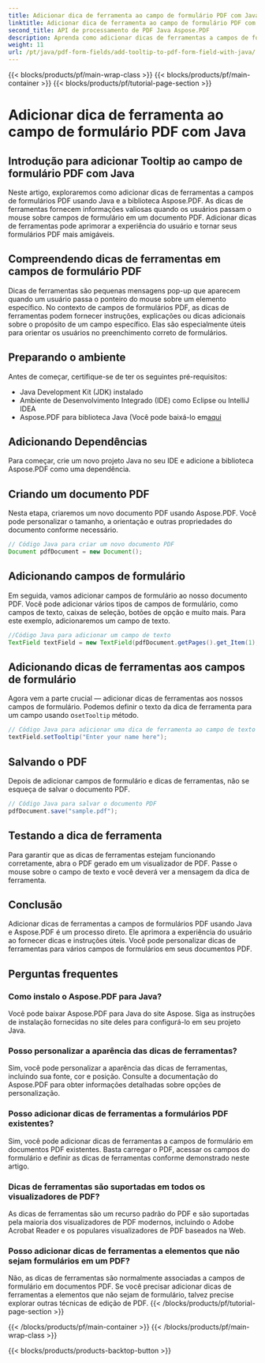 ```yaml
---
title: Adicionar dica de ferramenta ao campo de formulário PDF com Java
linktitle: Adicionar dica de ferramenta ao campo de formulário PDF com Java
second_title: API de processamento de PDF Java Aspose.PDF
description: Aprenda como adicionar dicas de ferramentas a campos de formulário PDF com Java. Guia passo a passo usando Aspose.PDF para API Java.
weight: 11
url: /pt/java/pdf-form-fields/add-tooltip-to-pdf-form-field-with-java/
---
```


{{< blocks/products/pf/main-wrap-class >}}
{{< blocks/products/pf/main-container >}}
{{< blocks/products/pf/tutorial-page-section >}}

# Adicionar dica de ferramenta ao campo de formulário PDF com Java


## Introdução para adicionar Tooltip ao campo de formulário PDF com Java

Neste artigo, exploraremos como adicionar dicas de ferramentas a campos de formulários PDF usando Java e a biblioteca Aspose.PDF. As dicas de ferramentas fornecem informações valiosas quando os usuários passam o mouse sobre campos de formulário em um documento PDF. Adicionar dicas de ferramentas pode aprimorar a experiência do usuário e tornar seus formulários PDF mais amigáveis.

## Compreendendo dicas de ferramentas em campos de formulário PDF

Dicas de ferramentas são pequenas mensagens pop-up que aparecem quando um usuário passa o ponteiro do mouse sobre um elemento específico. No contexto de campos de formulários PDF, as dicas de ferramentas podem fornecer instruções, explicações ou dicas adicionais sobre o propósito de um campo específico. Elas são especialmente úteis para orientar os usuários no preenchimento correto de formulários.

## Preparando o ambiente

Antes de começar, certifique-se de ter os seguintes pré-requisitos:

- Java Development Kit (JDK) instalado
- Ambiente de Desenvolvimento Integrado (IDE) como Eclipse ou IntelliJ IDEA
-  Aspose.PDF para biblioteca Java (Você pode baixá-lo em[aqui](https://releases.aspose.com/pdf/java/)

## Adicionando Dependências

Para começar, crie um novo projeto Java no seu IDE e adicione a biblioteca Aspose.PDF como uma dependência.

## Criando um documento PDF

Nesta etapa, criaremos um novo documento PDF usando Aspose.PDF. Você pode personalizar o tamanho, a orientação e outras propriedades do documento conforme necessário.

```java
// Código Java para criar um novo documento PDF
Document pdfDocument = new Document();
```

## Adicionando campos de formulário

Em seguida, vamos adicionar campos de formulário ao nosso documento PDF. Você pode adicionar vários tipos de campos de formulário, como campos de texto, caixas de seleção, botões de opção e muito mais. Para este exemplo, adicionaremos um campo de texto.

```java
//Código Java para adicionar um campo de texto
TextField textField = new TextField(pdfDocument.getPages().get_Item(1), new Rectangle(100, 100, 200, 30));
```

## Adicionando dicas de ferramentas aos campos de formulário

 Agora vem a parte crucial — adicionar dicas de ferramentas aos nossos campos de formulário. Podemos definir o texto da dica de ferramenta para um campo usando o`setTooltip` método.

```java
// Código Java para adicionar uma dica de ferramenta ao campo de texto
textField.setTooltip("Enter your name here");
```

## Salvando o PDF

Depois de adicionar campos de formulário e dicas de ferramentas, não se esqueça de salvar o documento PDF.

```java
// Código Java para salvar o documento PDF
pdfDocument.save("sample.pdf");
```

## Testando a dica de ferramenta

Para garantir que as dicas de ferramentas estejam funcionando corretamente, abra o PDF gerado em um visualizador de PDF. Passe o mouse sobre o campo de texto e você deverá ver a mensagem da dica de ferramenta.

## Conclusão

Adicionar dicas de ferramentas a campos de formulários PDF usando Java e Aspose.PDF é um processo direto. Ele aprimora a experiência do usuário ao fornecer dicas e instruções úteis. Você pode personalizar dicas de ferramentas para vários campos de formulários em seus documentos PDF.

## Perguntas frequentes

### Como instalo o Aspose.PDF para Java?

Você pode baixar Aspose.PDF para Java do site Aspose. Siga as instruções de instalação fornecidas no site deles para configurá-lo em seu projeto Java.

### Posso personalizar a aparência das dicas de ferramentas?

Sim, você pode personalizar a aparência das dicas de ferramentas, incluindo sua fonte, cor e posição. Consulte a documentação do Aspose.PDF para obter informações detalhadas sobre opções de personalização.

### Posso adicionar dicas de ferramentas a formulários PDF existentes?

Sim, você pode adicionar dicas de ferramentas a campos de formulário em documentos PDF existentes. Basta carregar o PDF, acessar os campos do formulário e definir as dicas de ferramentas conforme demonstrado neste artigo.

### Dicas de ferramentas são suportadas em todos os visualizadores de PDF?

As dicas de ferramentas são um recurso padrão do PDF e são suportadas pela maioria dos visualizadores de PDF modernos, incluindo o Adobe Acrobat Reader e os populares visualizadores de PDF baseados na Web.

### Posso adicionar dicas de ferramentas a elementos que não sejam formulários em um PDF?

Não, as dicas de ferramentas são normalmente associadas a campos de formulário em documentos PDF. Se você precisar adicionar dicas de ferramentas a elementos que não sejam de formulário, talvez precise explorar outras técnicas de edição de PDF.
{{< /blocks/products/pf/tutorial-page-section >}}

{{< /blocks/products/pf/main-container >}}
{{< /blocks/products/pf/main-wrap-class >}}

{{< blocks/products/products-backtop-button >}}
